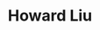 ---
# Display name
name: Howard Liu
# Username (this should match the folder name)
authors:
- admin

# Short bio (displayed in user profile at end of posts)
bio: My research interests include state repression, protest, dictatorship, armed conflict, and networks.
education:
  courses:
  - course: PhD in Political Science
    institution: Duke University
    year: 2019
  - course: MS in Political Science
    institution: National Taiwan University, Taiwan
    year: 2009
  - course: BA in Diplomacy
    institution: National Chengchi University, Taiwan
    year: 2007
    
# Enter email to display Gravatar (if Gravatar enabled in Config)
email: "howard.hl.liu@gmail.com"

# Interest shown on the main page
interests:
- State Repression
- Protest
- Dictatorship
- Armed Conflicts
- Networks

# Organizations/Affiliations
organizations:
- name: University of South Carolina
  url: "https://sc.edu/"
  
  
# Role/position
role: Assistant Professor <br/> Department of Political Science

# Social/Academic Networking
# For available icons, see: https://sourcethemes.com/academic/docs/widgets/#icons
#   For an email link, use "fas" icon pack, "envelope" icon, and a link in the
#   form "mailto:your-email@example.com" or "#contact" for contact widget.
social:
- icon: envelope
  icon_pack: fas
  link: mailto:howard.hl.liu@gmail.com
- icon: twitter
  icon_pack: fab
  link: https://twitter.com/haoliuhoward
- icon: google-scholar
  icon_pack: ai
  link: https://scholar.google.com/citations?user=63cHmyAAAAAJ&hl=en&citsig=AMD79or9Vlegpr0-m-JmGzsddPIcTAZ2BA
- icon: github
  icon_pack: fab
  link: https://github.com/haoliuhoward
- icon: calendar-alt
  icon_pack: far
  link: https://calendly.com/howard-hl-liu/office-hour-meeting-15-minutes
# Link to a PDF of your resume/CV from the About widget.
# To enable, copy your resume/CV to `static/files/cv.pdf` and uncomment the lines below.
- icon: cv
  icon_pack: ai
  link: files/liu_cv.pdf

# Is this the primary user of the site?
superuser: true
title: Howard Liu

# Organizational groups that you belong to (for People widget)
#   Set this to `[]` or comment out if you are not using People widget.  
user_groups:
- Lab Founder & Co-Director
# - Principal Investigators
# - Researchers


---